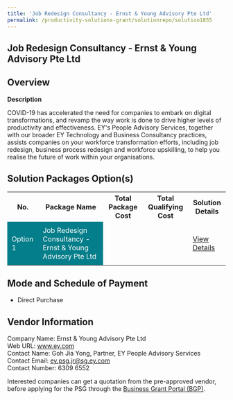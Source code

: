 ```yaml
---
title: 'Job Redesign Consultancy - Ernst & Young Advisory Pte Ltd'
permalink: /productivity-solutions-grant/solutionrepo/solution1855
---
```


## Job Redesign Consultancy - Ernst & Young Advisory Pte Ltd

## Overview

**Description**

COVID-19 has accelerated the need for companies to embark on digital transformations, and revamp the way work is done to drive higher levels of productivity and effectiveness. EY's People Advisory Services, together with our broader EY Technology and Business Consultancy practices, assists companies on your workforce transformation efforts, including job redesign, business process redesign and workforce upskilling, to help you realise the future of work within your organisations.

## Solution Packages Option(s)

<table>
<tr>
<th><b>No.</b></th>
<th><b>Package Name</b></th>
<th><b>Total Package Cost</b></th>
<th><b>Total Qualifying Cost</b></th>
<th><b>Solution Details</b></th>
</tr>
<tr>
<td style='padding: 10px; background-color: #037E8A; color: #FFFFFF;'>Option 1</td>
<td style='padding: 10px; background-color: #037E8A; color: #FFFFFF;'>Job Redesign Consultancy - Ernst & Young Advisory Pte Ltd</td>
<td style='padding: 10px;'> </td>
<td style='padding: 10px;'> </td>
<td style='padding: 10px;'><a href='/images/psg/CaseStudiesbyErnst&YoungAdvisoryPteLtd.pdf' target='_blank'>View Details</a></td>
</tr>
</table>

## Mode and Schedule of Payment

 - Direct Purchase

## Vendor Information

 Company Name: Ernst & Young Advisory Pte Ltd <br>Web URL: www.ey.com<br>Contact Name: Goh Jia Yong, Partner, EY People Advisory Services<br>Contact Email: ey.psg.jr@sg.ey.com<br>Contact Number: 6309 6552

Interested companies can get a quotation from the pre-approved vendor, before applying for the PSG through the <a href='https://www.businessgrants.gov.sg/' target='_blank' rel='noopener'>Business Grant Portal (BGP)</a>.

<script src="/jquery/resize-tables.js"></script>
